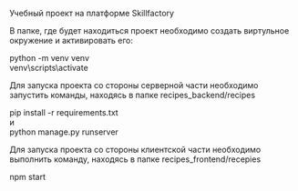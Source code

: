 Учебный проект на платформе Skillfactory

В папке, где будет находиться проект необходимо создать виртульное окружение и активировать его:

python -m venv venv <br>
venv\scripts\activate

Для запуска проекта со стороны серверной части необходимо запустить команды, находясь в папке recipes_backend/recipes

pip install -r requirements.txt <br>
и <br>
python manage.py runserver <br>

Для запуска проекта со стороны клиентской части необходимо выполнить команду, находясь в папке recipes_frontend/recepies

npm start
